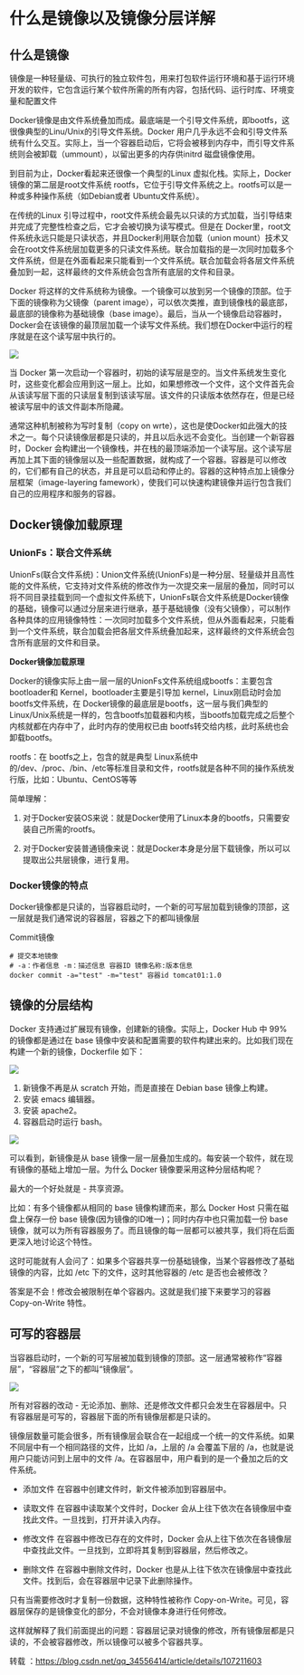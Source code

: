 #  什么是镜像以及镜像分层详解

## 什么是镜像

镜像是一种轻量级、可执行的独立软件包，用来打包软件运行环境和基于运行环境开发的软件，它包含运行某个软件所需的所有内容，包括代码、运行时库、环境变量和配置文件

Docker镜像是由文件系统叠加而成。最底端是一个引导文件系统，即bootfs，这很像典型的Linu/Unix的引导文件系统。Docker 用户几乎永远不会和引导文件系统有什么交互。实际上，当一个容器启动后，它将会被移到内存中，而引导文件系统则会被卸载（ummount），以留出更多的内存供initrd 磁盘镜像使用。

到目前为止，Docker看起来还很像一个典型的Linux 虚拟化栈。实际上，Docker镜像的第二层是root文件系统 rootfs，它位于引导文件系统之上。rootfs可以是一种或多种操作系统（如Debian或者 Ubuntu文件系统）。

在传统的Linux 引导过程中，root文件系统会最先以只读的方式加载，当引导结束并完成了完整性检查之后，它才会被切换为读写模式。但是在 Docker里，root文件系统永远只能是只读状态，并且Docker利用联合加载（union mount）技术又会在root文件系统层加载更多的只读文件系统。联合加载指的是一次同时加载多个文件系统，但是在外面看起来只能看到一个文件系统。联合加载会将各层文件系统叠加到一起，这样最终的文件系统会包含所有底层的文件和目录。

Docker 将这样的文件系统称为镜像。一个镜像可以放到另一个镜像的顶部。位于下面的镜像称为父镜像（parent image），可以依次类推，直到镜像栈的最底部，最底部的镜像称为基础镜像（base image）。最后，当从一个镜像启动容器时，Docker会在该镜像的最顶层加载一个读写文件系统。我们想在Docker中运行的程序就是在这个读写层中执行的。

![](img/Docker镜像及分层详解/img-2023-03-28-16-48-55.png)

当 Docker 第一次启动一个容器时，初始的读写层是空的。当文件系统发生变化时，这些变化都会应用到这一层上。比如，如果想修改一个文件，这个文件首先会从该读写层下面的只读层复制到该读写层。该文件的只读版本依然存在，但是已经被读写层中的该文件副本所隐藏。



通常这种机制被称为写时复制（copy on wrte），这也是使Docker如此强大的技术之一。每个只读镜像层都是只读的，并且以后永远不会变化。当创建一个新容器时，Docker 会构建出一个镜像栈，并在栈的最顶端添加一个读写层。这个读写层再加上其下面的镜像层以及一些配置数据，就构成了一个容器。容器是可以修改的，它们都有自己的状态，并且是可以启动和停止的。容器的这种特点加上镜像分层框架（image-layering famework），使我们可以快速构建镜像并运行包含我们自己的应用程序和服务的容器。

## Docker镜像加载原理

### UnionFs：联合文件系统

UnionFs(联合文件系统)：Union文件系统(UnionFs)是一种分层、轻量级并且高性能的文件系统，它支持对文件系统的修改作为一次提交来一层层的叠加，同时可以将不同目录挂载到同一个虚拟文件系统下，UnionFs联合文件系统是Docker镜像的基础，镜像可以通过分层来进行继承，基于基础镜像（没有父镜像），可以制作各种具体的应用镜像特性：一次同时加载多个文件系统，但从外面看起来，只能看到一个文件系统，联合加载会把各层文件系统叠加起来，这样最终的文件系统会包含所有底层的文件和目录。

**Docker镜像加载原理**

Docker的镜像实际上由一层一层的UnionFs文件系统组成bootfs：主要包含 bootloader和 Kernel，bootloader主要是引导加 kernel，Linux刚启动时会加bootfs文件系统，在 Docker镜像的最底层是bootfs，这一层与我们典型的Linux/Unix系统是一样的，包含bootfs加载器和内核，当bootfs加载完成之后整个内核就都在内存中了，此时内存的使用权已由 bootfs转交给内核，此时系统也会卸载bootfs。

rootfs：在 bootfs之上，包含的就是典型 Linux系统中的/dev、/proc、/bin、/etc等标准目录和文件，rootfs就是各种不同的操作系统发行版，比如：Ubuntu、CentOS等等


简单理解：

1. 对于Docker安装OS来说：就是Docker使用了Linux本身的bootfs，只需要安装自己所需的rootfs。

2. 对于Docker安装普通镜像来说：就是Docker本身是分层下载镜像，所以可以提取出公共层镜像，进行复用。

### Docker镜像的特点

Docker镜像都是只读的，当容器启动时，一个新的可写层加载到镜像的顶部，这一层就是我们通常说的容器层，容器之下的都叫镜像层


Commit镜像
```
# 提交本地镜像 
# -a：作者信息 -m：描述信息 容器ID 镜像名称:版本信息
docker commit -a="test" -m="test" 容器id tomcat01:1.0
```

## 镜像的分层结构



Docker 支持通过扩展现有镜像，创建新的镜像。实际上，Docker Hub 中 99% 的镜像都是通过在 base 镜像中安装和配置需要的软件构建出来的。比如我们现在构建一个新的镜像，Dockerfile 如下：

![](img/Docker镜像及分层详解/img-2023-03-28-16-51-24.png)

1. 新镜像不再是从 scratch 开始，而是直接在 Debian base 镜像上构建。
2. 安装 emacs 编辑器。
3. 安装 apache2。
4. 容器启动时运行 bash。

![](img/Docker镜像及分层详解/img-2023-03-28-16-51-59.png)

可以看到，新镜像是从 base 镜像一层一层叠加生成的。每安装一个软件，就在现有镜像的基础上增加一层。为什么 Docker 镜像要采用这种分层结构呢？

最大的一个好处就是 - 共享资源。

比如：有多个镜像都从相同的 base 镜像构建而来，那么 Docker Host 只需在磁盘上保存一份 base 镜像(因为镜像的ID唯一)；同时内存中也只需加载一份 base 镜像，就可以为所有容器服务了。而且镜像的每一层都可以被共享，我们将在后面更深入地讨论这个特性。

这时可能就有人会问了：如果多个容器共享一份基础镜像，当某个容器修改了基础镜像的内容，比如 /etc 下的文件，这时其他容器的 /etc 是否也会被修改？

答案是不会！修改会被限制在单个容器内。这就是我们接下来要学习的容器 Copy-on-Write 特性。


## 可写的容器层

当容器启动时，一个新的可写层被加载到镜像的顶部。这一层通常被称作“容器层”，“容器层”之下的都叫“镜像层”。

![](img/Docker镜像及分层详解/img-2023-03-28-16-52-36.png)

所有对容器的改动 - 无论添加、删除、还是修改文件都只会发生在容器层中。只有容器层是可写的，容器层下面的所有镜像层都是只读的。

镜像层数量可能会很多，所有镜像层会联合在一起组成一个统一的文件系统。如果不同层中有一个相同路径的文件，比如 /a，上层的 /a 会覆盖下层的 /a，也就是说用户只能访问到上层中的文件 /a。在容器层中，用户看到的是一个叠加之后的文件系统。

- 添加文件
在容器中创建文件时，新文件被添加到容器层中。

- 读取文件
在容器中读取某个文件时，Docker 会从上往下依次在各镜像层中查找此文件。一旦找到，打开并读入内存。

- 修改文件
在容器中修改已存在的文件时，Docker 会从上往下依次在各镜像层中查找此文件。一旦找到，立即将其复制到容器层，然后修改之。

- 删除文件
在容器中删除文件时，Docker 也是从上往下依次在镜像层中查找此文件。找到后，会在容器层中记录下此删除操作。

只有当需要修改时才复制一份数据，这种特性被称作 Copy-on-Write。可见，容器层保存的是镜像变化的部分，不会对镜像本身进行任何修改。

这样就解释了我们前面提出的问题：容器层记录对镜像的修改，所有镜像层都是只读的，不会被容器修改，所以镜像可以被多个容器共享。


转载 ：https://blog.csdn.net/qq_34556414/article/details/107211603
